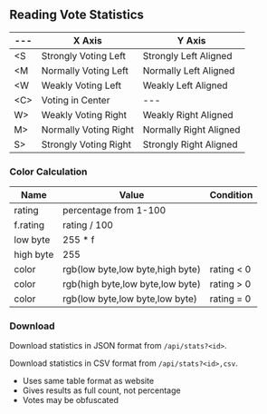 ## Reading Vote Statistics

---       | X Axis                | Y Axis
--------- | --------------------- | ---------------------
&lt;S     | Strongly Voting Left  | Strongly Left Aligned
&lt;M     | Normally Voting Left  | Normally Left Aligned
&lt;W     | Weakly Voting Left    | Weakly Left Aligned
&lt;C&gt; | Voting in Center      | ---
W&gt;     | Weakly Voting Right   | Weakly Right Aligned
M&gt;     | Normally Voting Right | Normally Right Aligned
S&gt;     | Strongly Voting Right | Strongly Right Aligned

### Color Calculation

Name      | Value                             | Condition
--------- | --------------------------------- | ----------
rating    | percentage from 1-100             |
f.rating  | rating / 100                      |
low byte  | 255 * f                           |
high byte | 255                               |
color     | rgb(low byte,low byte,high byte)  | rating < 0
color     | rgb(high byte,low byte,low byte) | rating > 0
color     | rgb(low byte,low byte,low byte)  | rating = 0

### Download

Download statistics in JSON format from `/api/stats?<id>`.

Download statistics in CSV format from `/api/stats?<id>,csv`.

- Uses same table format as website
- Gives results as full count, not percentage
- Votes may be obfuscated
